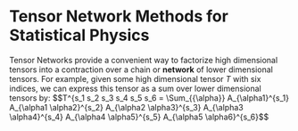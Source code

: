 # Tensor Network Methods for Statistical Physics
Tensor Networks provide a convenient way to factorize high dimensional tensors into a contraction over a chain or **network** of lower dimensional tensors. For example,
given some high dimensional tensor $`T`$ with six indices, we can express this tensor as a sum over lower dimensional tensors by:
$$T^{s_1 s_2 s_3 s_4 s_5 s_6 = \Sum_{{\alpha}} A_{\alpha1}^{s_1} A_{\alpha1 \alpha2}^{s_2} A_{\alpha2 \alpha3}^{s_3} A_{\alpha3 \alpha4}^{s_4} A_{\alpha4 \alpha5}^{s_5} A_{\alpha5 \alpha6}^{s_6}$$
